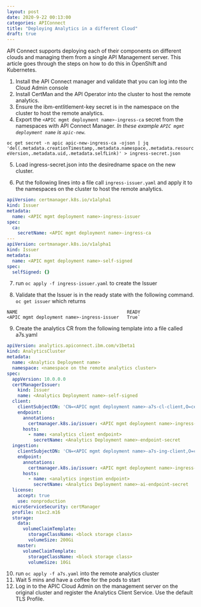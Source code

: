 ```yaml
---
layout: post
date: 2020-9-22 00:13:00
categories: APIConnect
title: "Deploying Analytics in a different Cloud"
draft: true
---
```


API Connect supports deploying each of their components on different clouds and managing them from a single API Management server. This article goes through the steps on how to do this in OpenShift and Kubernetes.
​

<!--more-->

1. Install the API Connect manager and validate that you can log into the Cloud Admin console
2. Install CertMan and the API Operator into the cluster to host the remote analytics.
3. Ensure the ibm-entlitlement-key secret is in the namespace on the cluster to host the remote analytics.
4. Export the `<APIC mgmt deployment name>-ingress-ca` secret from the namespaces with API Connect Manager. _In these example `APIC mgmt deployment name` is `apic-new`._

`oc get secret -n apic apic-new-ingress-ca -ojson | jq 'del(.metadata.creationTimestamp,.metadata.namespace,.metadata.resourceVersion,.metadata.uid,.metadata.selfLink)' > ingress-secret.json`

5. Load ingress-secret.json into the desiredname space on the new cluster.

6. Put the following lines into a file call `ingress-issuer.yaml` and apply it to the namespaces on the cluster to host the remote analytics.

```yaml
apiVersion: certmanager.k8s.io/v1alpha1
kind: Issuer
metadata:
  name: <APIC mgmt deployment name>-ingress-issuer
spec:
  ca:
    secretName: <APIC mgmt deployment name>-ingress-ca
---
apiVersion: certmanager.k8s.io/v1alpha1
kind: Issuer
metadata:
  name: <APIC mgmt deployment name>-self-signed
spec:
  selfSigned: {}
```

7. run `oc apply -f ingress-issuer.yaml` to create the Issuer

8. Validate that the Issuer is in the ready state with the following command.
`oc get issuer`
which returns

```
NAME                                         READY
<APIC mgmt deployment name>-ingress-issuer   True`
```

9. Create the analytics CR from the following template into a file called a7s.yaml

```yaml
apiVersion: analytics.apiconnect.ibm.com/v1beta1
kind: AnalyticsCluster
metadata:
  name: <Analytics Deployment name>
  namespace: <namespace on the remote analytics cluster>
spec:
  appVersion: 10.0.0.0
  certManagerIssuer:
    kind: Issuer
    name: <Analytics Deployment name>-self-signed
  client:
    clientSubjectDN: 'CN=<APIC mgmt deployment name>-a7s-cl-client,O=cert-manager'
    endpoint:
      annotations:
        certmanager.k8s.io/issuer: <APIC mgmt deployment name>-ingress-issuer
      hosts:
        - name: <analytics client endpoint>
          secretName: <Analytics Deployment name>-endpoint-secret
  ingestion:
    clientSubjectDN: 'CN=<APIC mgmt deployment name>-a7s-ing-client,O=cert-manager'
    endpoint:
      annotations:
        certmanager.k8s.io/issuer: <APIC mgmt deployment name>-ingress-issuer
      hosts:
        - name: <analytics ingestion endpoint>
          secretName: <Analytics Deployment name>-ai-endpoint-secret
  license:
    accept: true
    use: nonproduction
  microServiceSecurity: certManager
  profile: n1xc2.m16
  storage:
    data:
      volumeClaimTemplate:
        storageClassName: <block storage class>
        volumeSize: 200Gi
    master:
      volumeClaimTemplate:
        storageClassName: <block storage class>
        volumeSize: 10Gi
```

10. run `oc apply -f a7s.yaml` into the remote analytics cluster
11. Wait 5 mins and have a coffee for the  pods to start
12. Log in to the APIC Cloud Admin on the management server on the original cluster and register the Analytics Client Service. Use the default TLS Profile.
